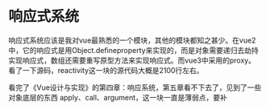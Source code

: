 # 响应式系统
响应式系统应该是我对vue最熟悉的一个模块，其他的模块都知之甚少。在vue2中，它的响应式是用Object.defineproperty来实现的，而是对象需要递归去劫持实现响应式，数组还需要重写原型方法来实现响应式。而vue3中采用的proxy。看了一下源码，reactivity这一块的源代码大概是2100行左右。

看完了《Vue设计与实现》的第四章：响应系统，第五章看不下去了，见到了一些对象底层的东西
apply、call、argument，这一块一直是薄弱点，要补